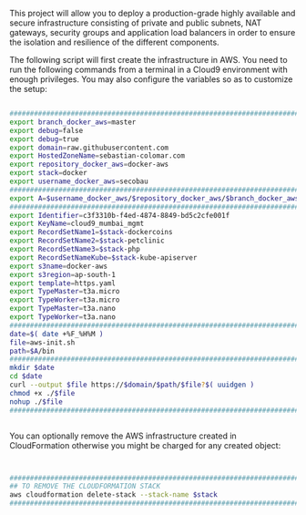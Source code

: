 This project will allow you to deploy a production-grade highly available and secure infrastructure consisting of private and public subnets, NAT gateways, security groups and application load balancers in order to ensure the isolation and resilience of the different components.

The following script will first create the infrastructure in AWS. You need to run the following commands from a terminal in a Cloud9 environment with enough privileges.
You may also configure the variables so as to customize the setup:

```BASH 

#########################################################################
export branch_docker_aws=master                                         ;
export debug=false                                                      ;
export debug=true                                                       ;
export domain=raw.githubusercontent.com                                 ;
export HostedZoneName=sebastian-colomar.com                             ;
export repository_docker_aws=docker-aws                                 ;
export stack=docker                                                     ;
export username_docker_aws=secobau                                      ;
#########################################################################
export A=$username_docker_aws/$repository_docker_aws/$branch_docker_aws ;
#########################################################################
export Identifier=c3f3310b-f4ed-4874-8849-bd5c2cfe001f                  ;
export KeyName=cloud9_mumbai_mgmt                                       ;
export RecordSetName1=$stack-dockercoins                                ;
export RecordSetName2=$stack-petclinic                                  ;
export RecordSetName3=$stack-php                                        ;
export RecordSetNameKube=$stack-kube-apiserver                          ;
export s3name=docker-aws                                                ;
export s3region=ap-south-1                                              ;
export template=https.yaml                                              ;
export TypeMaster=t3a.micro                                             ;
export TypeWorker=t3a.micro                                             ;
export TypeMaster=t3a.nano                                              ;
export TypeWorker=t3a.nano                                              ;
#########################################################################
date=$( date +%F_%H%M )                                                 ;
file=aws-init.sh                                                        ;
path=$A/bin                                                             ;
#########################################################################
mkdir $date                                                             ;
cd $date                                                                ;
curl --output $file https://$domain/$path/$file?$( uuidgen )            ;
chmod +x ./$file                                                        ;
nohup ./$file                                                           &
#########################################################################



```


You can optionally remove the AWS infrastructure created in CloudFormation otherwise you might be charged for any created object:


```BASH


#########################################################################
## TO REMOVE THE CLOUDFORMATION STACK                                   #
aws cloudformation delete-stack --stack-name $stack                     ;
#########################################################################


```



